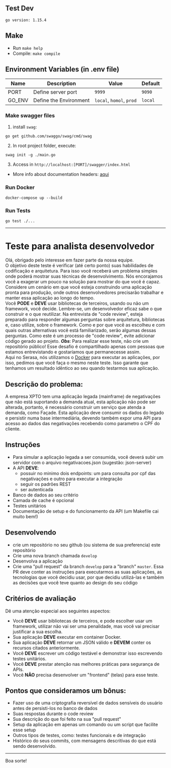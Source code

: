 ## Test Dev

```shell
go version: 1.15.4
```

## Make
- Run ```make help```
- Compile: ```make compile```

Environment Variables (in .env file)
---------------------

Name | Description | Value | Default |
-----|-----------|---------|--------------|
PORT | Define server port | ```9999``` | ```9090```
GO_ENV | Define the Environment | ```local```, ```homol```, ```prod``` | ```local```

### Make swagger files
1. install `swag`:
```shell
go get github.com/swaggo/swag/cmd/swag
```
2. In root project folder, execute: 
```shell
swag init -g ./main.go
```
3. Access in ```http://localhost:[PORT]/swagger/index.html```

- More info about documentation headers: [aqui](https://github.com/swaggo/swag)

### Run Docker

```shell
docker-compose up --build
```

### Run Tests

```shell
go test ./...
```

--------------------------------------------------------------

# Teste para analista desenvolvedor
Olá, obrigado pelo interesse em fazer parte da nossa equipe.  
O objetivo deste teste é verificar (até certo ponto) suas habilidades de codificação e arquitetura. Para isso você receberá um problema simples onde poderá mostrar suas técnicas de desenvolvimento.
Nós encorajamos você a exagerar um pouco na solução para mostrar do que você é capaz.
Considere um cenário em que você esteja construindo uma aplicação pronta para produção, onde outros desenvolvedores precisarão trabalhar e manter essa aplicação ao longo do tempo.  
Você **PODE** e **DEVE** usar bibliotecas de terceiros, usando ou não um framework, você decide. Lembre-se, um desenvolvedor eficaz sabe o que construir e o que reutilizar.
Na entrevista de "code review", esteja preparado para responder algumas perguntas sobre arquitetura, bibliotecas e, caso utilize, sobre o framework. Como e por que você as escolheu e com quais outras alternativas você está familiarizado, serão algumas dessas perguntas.
Como este é um processo de "code review", evite adicionar código gerado ao projeto.
***Obs***: Para realizar esse teste, não crie um repositório público! Esse desafio é compartilhado apenas com pessoas que estamos entrevistando e gostaríamos que permanecesse assim.  
Aqui no Serasa, nós utilizamos o [Docker](https://www.docker.com/products/docker) para executar as aplicações, por isso, pedimos que você faça o mesmo neste teste. Isso garante que tenhamos um resultado idêntico ao seu quando testarmos sua aplicação.

## Descrição do problema:
A empresa XPTO tem uma aplicação legada (mainframe) de negativações que não está suportando a demanda atual, esta 
aplicação não pode ser alterada, portanto, é necessário construir um serviço que atenda a demanda, como Façade.
Esta aplicação deve consumir os dados do legado e persistir numa base intermediária, devendo também expor uma API para 
acesso ao dados das negativações recebendo como parametro o CPF do cliente. 

## Instruções
- Para simular a aplicação legada a ser consumida, você deverá subir um servidor com o arquivo negativacoes.json (sugestão: json-server)
- A API **DEVE**:
  - possuir no minimo dois endpoints: um para consulta por cpf das negativações e outro para executar a integração
  - seguir os padrões REST
  - ser autenticada
- Banco de dados ao seu critério
- Camada de cache é opcional
- Testes unitários
- Documentação de setup e do funcionamento da API (um Makefile cai muito bem!)

## Desenvolvendo
- crie um repositório no seu github (ou sistema de sua preferencia) este repositório
- Crie uma nova branch chamada `develop`
- Desenvolva a aplicação
- Crie uma "pull request" da branch `develop` para a "branch" `master`. Essa PR deve conter as instruções para executarmos as suas aplicações, as tecnologias que você decidiu usar, por que decidiu utilizá-las e também as decisões que você teve quanto ao design do seu código

## Critérios de avaliação
Dê uma atenção especial aos seguintes aspectos:
- Você **DEVE** usar bibliotecas de terceiros, e pode escolher usar um framework, utilizar não vai ser uma penalidade, mas você vai precisar justificar a sua escolha.
- Sua aplicação **DEVE** executar em container Docker.
- Sua aplicação **DEVE** retornar um JSON válido e **DEVEM** conter os recursos citados anteriormente.
- Você **DEVE** escrever um código testável e demonstrar isso escrevendo testes unitários.
- Você **DEVE** prestar atenção nas melhores práticas para segurança de APIs.
- Você **NÃO** precisa desenvolver um "frontend" (telas) para esse teste.

## Pontos que consideramos um bônus:
- Fazer uso de uma criptografia reversível de dados sensíveis do usuário antes de persisti-los no banco de dados
- Suas respostas durante o code review
- Sua descrição do que foi feito na sua "pull request"
- Setup da aplicação em apenas um comando ou um script que facilite esse setup
- Outros tipos de testes, como: testes funcionais e de integração
- Histórico do seus commits, com mensagens descritivas do que está sendo desenvolvido.
---

Boa sorte!